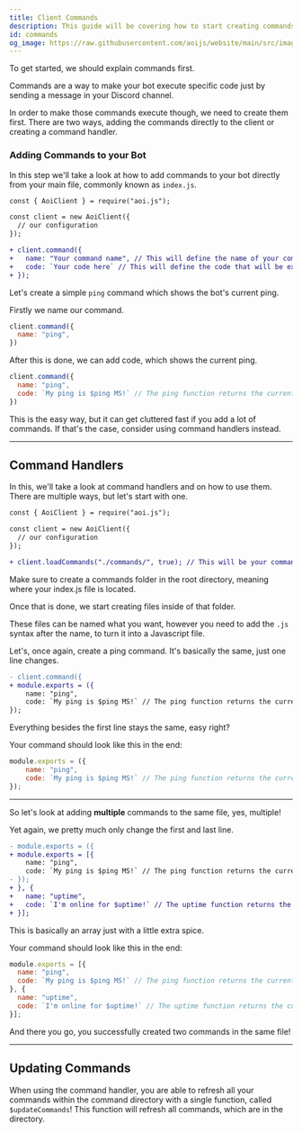 ```yaml
---
title: Client Commands
description: This guide will be covering how to start creating commands, how to use command handlers, how to creat multiple commands in one file and how to update commands without restarting your Discord Bot.
id: commands
og_image: https://raw.githubusercontent.com/aoijs/website/main/src/images/og/4.png
---
```


To get started, we should explain commands first.

Commands are a way to make your bot execute specific code just by sending a message in your Discord channel.

In order to make those commands execute though, we need to create them first. There are two ways, adding the commands directly to the client or creating a command handler.

### Adding Commands to your Bot

In this step we'll take a look at how to add commands to your bot directly from your main file, commonly known as `index.js`.

```diff lang="js" title="index.js"
const { AoiClient } = require("aoi.js");

const client = new AoiClient({
  // our configuration
});

+ client.command({
+   name: "Your command name", // This will define the name of your command, which will later get executeable.
+   code: `Your code here` // This will define the code that will be executed when the command gets executed.
+ });
```

Let's create a simple `ping` command which shows the bot's current ping.

Firstly we name our command.

```js {2} title="index.js"
client.command({
  name: "ping",
})
```

After this is done, we can add code, which shows the current ping.

```js {3} title="index.js"
client.command({
  name: "ping",
  code: `My ping is $ping MS!` // The ping function returns the current ping.
})
```

This is the easy way, but it can get cluttered fast if you add a lot of commands. If that's the case, consider using command handlers instead.

---

## Command Handlers

In this, we'll take a look at command handlers and on how to use them. There are multiple ways, but let's start with one.

```diff lang="js" title="index.js"
const { AoiClient } = require("aoi.js");

const client = new AoiClient({
  // our configuration
});

+ client.loadCommands("./commands/", true); // This will be your commands folder, you can give it any name you want. The true enables the logging, you can disable it by replacing true with false.
```

Make sure to create a commands folder in the root directory, meaning where your index.js file is located.

Once that is done, we start creating files inside of that folder.

These files can be named what you want, however you need to add the `.js` syntax after the name, to turn it into a Javascript file.

Let's, once again, create a ping command. It's basically the same, just one line changes.

```diff lang="js" title="commands/index.js"
- client.command({
+ module.exports = ({
    name: "ping",
    code: `My ping is $ping MS!` // The ping function returns the current ping.
});
```

Everything besides the first line stays the same, easy right?

Your command should look like this in the end:

```js title="commands/ping.js"
module.exports = ({
    name: "ping",
    code: `My ping is $ping MS!` // The ping function returns the current ping.
});
```

---

So let's look at adding **multiple** commands to the same file, yes, multiple!

Yet again, we pretty much only change the first and last line.

```diff lang="js" title="commands/ping.js"
- module.exports = ({
+ module.exports = [{
    name: "ping",
    code: `My ping is $ping MS!` // The ping function returns the current ping.
- });
+ }, {
+   name: "uptime",
+   code: `I'm online for $uptime!` // The uptime function returns the current uptime in hours, minutes and seconds.
+ }];
```

This is basically an array just with a little extra spice.

Your command should look like this in the end:

```js title="commands/ping.js"
module.exports = [{
  name: "ping",
  code: `My ping is $ping MS!` // The ping function returns the current ping.
}, {
  name: "uptime",
  code: `I'm online for $uptime!` // The uptime function returns the current uptime in hours, minutes and seconds.
}];
```

And there you go, you successfully created two commands in the same file!

---

## Updating Commands

When using the command handler, you are able to refresh all your commands within the command directory with a single function, called `$updateCommands`! This function will refresh all commands, which are in the directory.